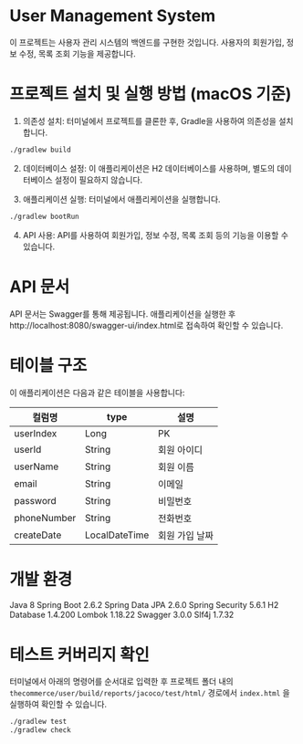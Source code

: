 # User Management System
이 프로젝트는 사용자 관리 시스템의 백엔드를 구현한 것입니다. 사용자의 회원가입, 정보 수정, 목록 조회 기능을 제공합니다.

# 프로젝트 설치 및 실행 방법 (macOS 기준)
1. 의존성 설치: 터미널에서 프로젝트를 클론한 후, Gradle을 사용하여 의존성을 설치합니다.
```bash
./gradlew build
```

2. 데이터베이스 설정: 이 애플리케이션은 H2 데이터베이스를 사용하며, 별도의 데이터베이스 설정이 필요하지 않습니다.

3. 애플리케이션 실행: 터미널에서 애플리케이션을 실행합니다.
```bash
./gradlew bootRun
```

4. API 사용: API를 사용하여 회원가입, 정보 수정, 목록 조회 등의 기능을 이용할 수 있습니다.

# API 문서
API 문서는 Swagger를 통해 제공됩니다. 
애플리케이션을 실행한 후 http://localhost:8080/swagger-ui/index.html로 접속하여 확인할 수 있습니다.

# 테이블 구조
이 애플리케이션은 다음과 같은 테이블을 사용합니다:

|컬럼명|type|설명|
|------|---|---|
|userIndex|Long|PK|
|userId|String|회원 아이디|
|userName|String|회원 이름|
|email|String|이메일|
|password|String|비밀번호|
|phoneNumber|String|전화번호|
|createDate|LocalDateTime|회원 가입 날짜|

# 개발 환경
Java 8
Spring Boot 2.6.2
Spring Data JPA 2.6.0
Spring Security 5.6.1
H2 Database 1.4.200
Lombok 1.18.22
Swagger 3.0.0
Slf4j 1.7.32

# 테스트 커버리지 확인
터미널에서 아래의 명령어를 순서대로 입력한 후 프로젝트 폴더 내의 
`thecommerce/user/build/reports/jacoco/test/html/` 경로에서 `index.html` 을 실행하여 확인할 수 있습니다.
```bash
./gradlew test
./gradlew check
```

